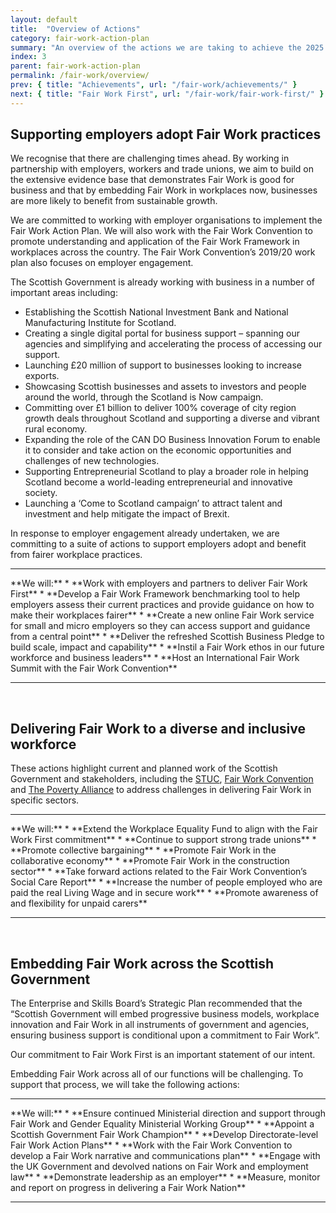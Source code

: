 ```yaml
---
layout: default
title:  "Overview of Actions"
category: fair-work-action-plan
summary: "An overview of the actions we are taking to achieve the 2025 vision for Fair Work"
index: 3
parent: fair-work-action-plan
permalink: /fair-work/overview/
prev: { title: "Achievements", url: "/fair-work/achievements/" }
next: { title: "Fair Work First", url: "/fair-work/fair-work-first/" }
---
```


## Supporting employers adopt Fair Work practices
We recognise that there are challenging times ahead. By working in partnership with employers, workers and trade unions, we aim to build on the extensive evidence base that demonstrates Fair Work is good for business and that by embedding Fair Work in workplaces now, businesses are more likely to benefit from sustainable growth.    

We are committed to working with employer organisations to implement the Fair Work Action Plan.  We will also work with the Fair Work Convention to promote understanding and application of the Fair Work Framework in workplaces across the country.  The Fair Work Convention’s 2019/20 work plan also focuses on employer engagement.

The Scottish Government is already working with business in a number of important areas including:
* Establishing the Scottish National Investment Bank and National Manufacturing Institute for Scotland.
* Creating a single digital portal for business support – spanning our agencies and simplifying and accelerating the process of accessing our support. 
* Launching £20 million of support to businesses looking to increase exports. 
* Showcasing Scottish businesses and assets to investors and people around the world, through the Scotland is Now campaign.
* Committing over £1 billion to deliver 100% coverage of city region growth deals throughout Scotland and supporting a diverse and vibrant rural economy.
* Expanding the role of the CAN DO Business Innovation Forum to enable it to consider and take action on the economic opportunities and challenges of new technologies.
* Supporting Entrepreneurial Scotland to play a broader role in helping Scotland become a world-leading entrepreneurial and innovative society.
* Launching a ‘Come to Scotland campaign’ to attract talent and investment and help mitigate the impact of Brexit.

In response to employer engagement already undertaken, we are committing to a suite of actions to support employers adopt and benefit from fairer workplace practices.

<hr>
**We will:**
* **Work with employers and partners to deliver Fair Work First**
* **Develop a Fair Work Framework benchmarking tool to help employers assess their current practices and provide guidance on how to make their workplaces fairer**
* **Create a new online Fair Work service for small and micro employers so they can access support and guidance from a central point**
* **Deliver the refreshed Scottish Business Pledge to build scale, impact and capability**
* **Instil a Fair Work ethos in our future workforce and business leaders**
* **Host an International Fair Work Summit with the Fair Work Convention**
<hr>
<br>

## Delivering Fair Work to a diverse and inclusive workforce
These actions highlight current and planned work of the Scottish Government and stakeholders, including the [STUC](http://www.stuc.org.uk/), [Fair Work Convention](https://www.fairworkconvention.scot/) and [The Poverty Alliance](https://www.povertyalliance.org/) to address challenges in delivering Fair Work in specific sectors. 

<hr>
**We will:**
* **Extend the Workplace Equality Fund to align with the Fair Work First commitment**
* **Continue to support strong trade unions**
* **Promote collective bargaining**
* **Promote Fair Work in the collaborative economy**
* **Promote Fair Work in the construction sector**
* **Take forward actions related to the Fair Work Convention’s Social Care Report**
* **Increase the number of people employed who are paid the real Living Wage and in secure work**
* **Promote awareness of and flexibility for unpaid carers**
<hr>
<br>

## Embedding Fair Work across the Scottish Government 
The Enterprise and Skills Board’s Strategic Plan recommended that the “Scottish Government will embed progressive business models, workplace innovation and Fair Work in all instruments of government and agencies, ensuring business support is conditional upon a commitment to Fair Work”.

Our commitment to Fair Work First is an important statement of our intent.  

Embedding Fair Work across all of our functions will be challenging.  To support that process, we will take the following actions:

<hr>
**We will:**
* **Ensure continued Ministerial direction and support through Fair Work and Gender Equality Ministerial Working Group**
* **Appoint a Scottish Government Fair Work Champion**
* **Develop Directorate-level Fair Work Action Plans**
* **Work with the Fair Work Convention to develop a Fair Work narrative and communications plan**
* **Engage with the UK Government and devolved nations on Fair Work and employment law**
* **Demonstrate leadership as an employer**
* **Measure, monitor and report on progress in delivering a Fair Work Nation**
<hr>

